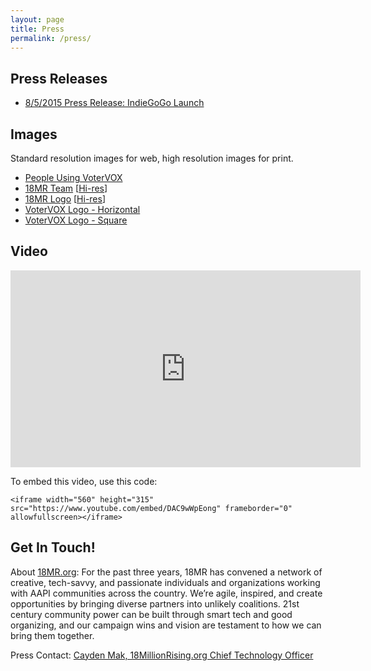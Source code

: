 ```yaml
---
layout: page
title: Press
permalink: /press/
---
```


## Press Releases

- [8/5/2015 Press Release: IndieGoGo Launch](http://www.votervox.org/static/releases/votervox-crowd-launch.pdf)

## Images

Standard resolution images for web, high resolution images for print.

- [People Using VoterVOX](http://www.votervox.org/static/images/presskit/users.png)
- [18MR Team](http://www.votervox.org/static/images/presskit/who-we-are.png) [[Hi-res](http://www.votervox.org/static/images/presskit/who-we-are2x.png)]
- [18MR Logo](http://www.votervox.org/static/images/presskit/18MR-logo.png) [[Hi-res](http://www.votervox.org/static/images/presskit/18MR-logo2x.png)]
- [VoterVOX Logo - Horizontal](http://www.votervox.org/static/images/logo-horizontal.png)
- [VoterVOX Logo - Square](http://www.votervox.org/static/images/logo-square.png)

## Video

<iframe width="560" height="315" src="https://www.youtube.com/embed/DAC9wWpEong" frameborder="0" allowfullscreen></iframe>

To embed this video, use this code:

	<iframe width="560" height="315" src="https://www.youtube.com/embed/DAC9wWpEong" frameborder="0" allowfullscreen></iframe>

## Get In Touch!

About [18MR.org](http://18millionrising.org): For the past three years, 18MR has convened a network of creative, tech-savvy, and passionate individuals and organizations working with AAPI communities across the country. We’re agile, inspired, and create opportunities by bringing diverse partners into unlikely coalitions. 21st century community power can be built through smart tech and good organizing, and our campaign wins and vision are testament to how we can bring them together.

Press Contact: [Cayden Mak, 18MillionRising.org Chief Technology Officer](mailto:cayden@18millionrising.org)